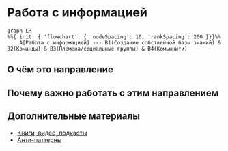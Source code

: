 # Работа с информацией

```mermaid
graph LR
%%{ init: { 'flowchart': { 'nodeSpacing': 10, 'rankSpacing': 200 }}}%%
    A[Работа с информацией] --- B1(Создание собственной базы знаний) & B2(Команды) & B3(Племена/социальные группы) & B4(Комьюнити)
```

## О чём это направление

## Почему важно работать с этим направлением

## Дополнительные материалы
* [Книги, видео, подкасты](/docs/profession/good-to-know)
* [Анти-паттерны](/docs/profession/antipatterns)
